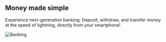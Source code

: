 ## Money made simple

Experience next-generation banking: Deposit, withdraw, and transfer money at the speed of lightning, directly from your smartphone!

![Banking](https://s.wsj.net/public/resources/images/MI-BU078_MOBILE_P_20130211215613.jpg)
